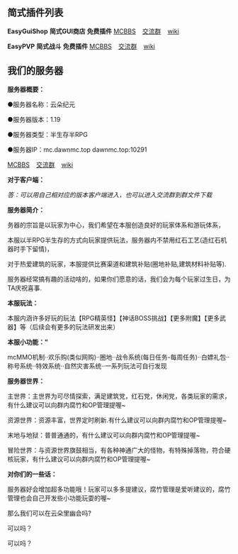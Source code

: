 ## 简式插件列表
**EasyGuiShop** **简式GUI商店** **免费插件**
[MCBBS](https://www.mcbbs.net/thread-1321609-1-1.html) &ensp;
[交流群](https://jq.qq.com/?_wv=1027&k=kINUgWOG) &ensp;
[wiki](EasyGuiShop/zh_CN/)

**EasyPVP** **简式战斗** **免费插件**
[MCBBS](https://www.mcbbs.net/thread-1339244-1-1.html) &ensp;
[交流群](https://jq.qq.com/?_wv=1027&k=kINUgWOG) &ensp;
[wiki](EasyPvcv/zh_CN/)




## 我们的服务器

**服务器概要：**

●服务器名称：云朵纪元

●服务器版本：1.19 

●服务器类型：半生存半RPG
 
●服务器IP：mc.dawnmc.top dawnmc.top:10291

[MCBBS](https://www.mcbbs.net/thread-1321609-1-1.html) &ensp;
[交流群](https://jq.qq.com/?_wv=1027&k=1PJ9CVsw) &ensp;
[wiki](CloudMC/zh_CN/) 

**对于客户端：**

*答：可以用自己相对应的版本客户端进入，也可以进入交流群到群文件下载*

**服务器简介：**

务器的宗旨是以玩家为中心，我们希望在本服创造良好的玩家体系和游玩体系，

本服以半RPG半生存的方式向玩家提供玩法，服务器内不禁用红石工艺(造红石机器时手下留情)，

对于热爱建筑的玩家，本服提供比赛渠道和建筑补贴(圈地补贴,建筑材料补贴等).

服务器经常搞有趣的活动啥的，如果你们愿意的话，我们会为每个玩家过生日，为TA庆祝喜事.

**本服玩法：**

本服内涵许多好玩的玩法【RPG精英怪】【神话BOSS挑战】【更多附魔】【更多武器】等（后续会有更多的玩法研发出来）

**本服小功能：”**

mcMMO机制··欢乐购(类似网购)··圈地··战令系统(每日任务-每周任务)··白嫖礼包··称号系统··特效系统··自然灾害系统··一系列玩法可自行发现

**服务器世界：**

主世界：主世界为可尽情探索，满足建筑党，红石党，休闲党，各类玩家的需求，有什么建议可以向群内腐竹和OP管理提喔~

资源世界：资源丰富，世界定时刷新.有什么建议可以向群内腐竹和OP管理提喔~

末地与地狱：普普通通的，有什么建议可以向群内腐竹和OP管理提喔~

冒险世界：与资源世界旗鼓相当，有各种神通广大的怪物，有特殊掉落物，符合硬核玩家，有什么建议可以向群内腐竹和OP管理提喔~

**对你们的一些话：**

服务器好会增加超多功能哦！玩家可以多多提建议，腐竹管理是爱听建议的，腐竹管理也会自己开发些小功能玩耍的喔~

那么我们可以在云朵里幽会吗?

可以吗？

可以吗？

